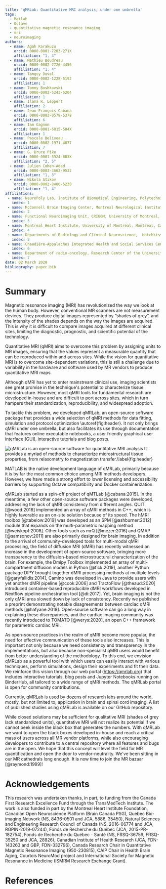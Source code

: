 ```yaml
---
title: 'qMRLab: Quantitative MRI analysis, under one umbrella'
tags:
  - Matlab
  - Octave
  - quantitative magnetic resonance imaging
  - mri
  - neuroimaging
authors:
  - name: Agah Karakuzu
    orcid: 0000-0001-7283-271X
    affiliation: "1, 4"
  - name: Mathieu Boudreau
    orcid: 0000-0002-7726-4456
    affiliation: "1, 4"
  - name: Tanguy Duval
    orcid: 0000-0002-1228-5192
    affiliation: 1
  - name: Tommy Boshkovski
    orcid: 0000-0002-5243-5204
    affiliation: 1
  - name: Ilana R. Leppert
    affiliation: 2
  - name: Jean-François Cabana
    orcid: 0000-0003-0579-5378
    affiliation: 6
  - name: Ian Gagnon
    orcid: 0000-0001-6815-504X
    affiliation: 1
  - name: Pascale Beliveau
    orcid: 0000-0002-1971-4877
    affiliation: 7
  - name: G. Bruce Pike
    orcid: 0000-0001-8924-683X
    affiliation: "2, 5"
  - name: Julien Cohen-Adad
    orcid: 0000-0003-3662-9532
    affiliation: "1, 3"
  - name: Nikola Stikov
    orcid: 0000-0002-8480-5230
    affiliation: "1, 4"
affiliations:
 - name: NeuroPoly Lab, Institute of Biomedical Engineering, Polytechnique Montreal, Montreal, Canada
   index: 1
 - name: McConnell Brain Imaging Center, Montreal Neurological Institute, McGill University, Montreal, Canada
   index: 2
 - name: Functional Neuroimaging Unit, CRIUGM, University of Montreal, Montreal, Canada
   index: 3
 - name: Montreal Heart Institute, University of Montréal, Montréal, Canada
   index: 4
 - name: Departments of Radiology and Clinical Neuroscience,  Hotchkiss Brain Institute, University of Calgary, Calgary, Canada
   index: 5
 - name: Chaudière-Appalaches Integrated Health and Social Services Center, Sainte-Marie, Canada
   index: 6
 - name: Department of radio-oncology, Research Center of the University of Montreal Hospital Center, Montreal, Canada
   index: 7
date: 02 March 2020
bibliography: paper.bib
---
```


# Summary

Magnetic resonance imaging (MRI) has revolutionized the way we look at the human body. However, conventional MR scanners are not measurement devices. They produce digital images represented by “shades of grey”, and the intensity of the shades depends on the way the images are acquired. This is why it is difficult to compare images acquired at different clinical sites, limiting the diagnostic, prognostic, and scientific potential of the technology.

Quantitative MRI (qMRI) aims to overcome this problem by assigning units to MR images, ensuring that the values represent a measurable quantity that can be reproduced within and across sites. While the vision for quantitative MRI is to overcome site-dependent variations, this is still a challenge due to variability in the hardware and software used by MR vendors to produce quantitative MRI maps.

Although qMRI has yet to enter mainstream clinical use, imaging scientists see great promise in the technique's potential to characterize tissue microstructure. However, most qMRI tools for fundamental research are developed in-house and are difficult to port across sites, which in turn hampers their standardization, reproducibility, and widespread adoption.

To tackle this problem, we developed qMRLab, an open-source software package that provides a wide selection of qMRI methods for data fitting, simulation and protocol optimization \autoref{fig:header}. It not only brings qMRI under one umbrella, but also facilitates its use through documentation that features online executable notebooks, a user friendly graphical user interface (GUI), interactive tutorials and blog posts.

![qMRLab is an open-source software for quantitative MRI analysis It provides a myriad of methods to characterize microstructural tissue properties, from relaxometry to magnetization transfer.\label{fig:header}](https://github.com/qMRLab/qMRLab/raw/master/docs/logo/page_header.png)

MATLAB is the native development language of qMRLab, primarily because it is by far the most common choice among MRI methods developers. However, we have made a strong effort to lower licensing and accessibility barriers by supporting Octave compatibility and Docker containerization.

qMRLab started as a spin-off project of qMTLab [@cabana:2015]. In the meantime, a few other open-source software packages were developed, addressing  the lack of qMRI consistency  from different angles. QUIT [@wood:2018] implemented an array of qMRI methods in C++, which is highly favorable as an on-site solution because of its speed. The hMRI toolbox [@tabelow:2019] was developed as an SPM [@ashburner:2012] module that expands on the multi-parametric mapping method [@weiskopf:2008]. Other tools such as mrQ [@mezer:2016] and QMAP [@samsonov:2011] are also primarily designed for brain imaging. In addition to the arrival of community-developed tools for multi-modal qMRI processing, the field of diffusion MRI (dMRI) has recently witnessed an increase in the development of open-source software, bringing more transparency to the diffusion-based microstructural characterization of the brain. For example, the Dmipy Toolbox implemented an array of multi-compartment diffusion models in Python [@fick:2019], another Python package DIPY brought together dMRI processing methods at multiple levels [@garyfallidis:2014], Camino was developed in Java to provide users with yet another dMRI pipeline [@cook:2006] and TractoFlow [@theaud:2020] introduced container-based reproducible dMRI workflows developed in Nextflow pipeline orchestration tool [@di:2017]. Yet, brain imaging is not the only qMRI area slowed down by lack of consistency. Recently we published a preprint demonstrating notable disagreements between cardiac qMRI methods [@hafyane:2018]. Open-source software can go a long way in explaining these discrepancies, and the cardiac imaging community was recently introduced to TOMATO [@werys:2020], an open C++ framework for parametric cardiac MRI.

As open-source practices in the realm of qMRI become more popular, the need for effective communication of these tools also increases. This is important not only because we need consistency and transparency in the implementations, but also because non-specialist qMRI users would benefit from better understanding of the methodology. To this end, we envision qMRLab as a powerful tool with which users can easily interact with various techniques, perform simulations, design their experiments and fit their data. We reinforce this vision through our web portal (https://qmrlab.org) that includes interactive tutorials, blog posts and Jupyter Notebooks running on BinderHub, all tailored to a wide range of qMRI methods. The qMRLab portal is open for community contributions.

Currently, qMRLab is used by dozens of research labs around the world, mostly, but not limited to, application in brain and spinal cord imaging. A list of published studies using qMRLab is available on our GitHub repository.

While closed solutions may be sufficient for qualitative MRI (shades of grey lack standardized units), quantitative MRI will not realize its potential if we cannot peek inside the black box that generates the numbers. With qMRLab we want to open the black boxes developed in-house and reach a critical mass of users across all MR vendor platforms, while also encouraging developers to contribute to a central repository where all features and bugs are in the open. We hope that this concept will level the field for MR quantification and open the door to vendor-neutrality. We've been sitting in our MR cathedrals long enough. It is now time to join the MR bazaar [@raymond:1999]!

# Acknowledgements

This research was undertaken thanks, in part, to funding from the Canada First Research Excellence Fund through the TransMedTech Institute. The work is also funded in part by the Montreal Heart Institute Foundation, Canadian Open Neuroscience Platform (Brain Canada PSG), Quebec Bio-imaging Network (NS, 8436-0501 and JCA, 5886, 35450), Natural Sciences and Engineering Research Council of Canada (NS, 2016-06774 and JCA, RGPIN-2019-07244), Fonds de Recherche du Québec (JCA, 2015-PR-182754), Fonds de Recherche du Québec - Santé (NS, FRSQ-36759, FRSQ-35250 and JCA, 28826), Canadian Institute of Health Research (JCA, FDN-143263 and GBP, FDN-332796), Canada Research Chair in Quantitative Magnetic Resonance Imaging (950-230815), CAIP Chair in Health Brain Aging, Courtois NeuroMod project and International Society for Magnetic Resonance in Medicine (ISMRM Research Exchange Grant).

# References
